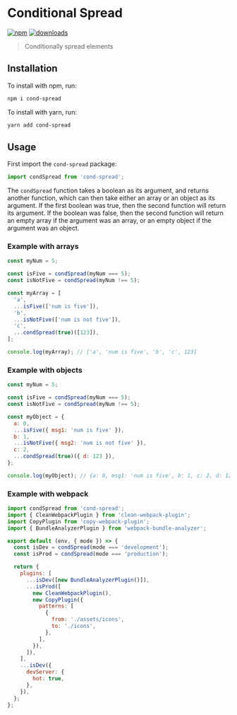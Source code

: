 # Conditional Spread

[![npm](https://img.shields.io/npm/v/cond-spread)](https://www.npmjs.com/package/cond-spread) [![downloads](https://img.shields.io/npm/dw/cond-spread)](https://www.npmjs.com/package/cond-spread)

> Conditionally spread elements

## Installation

To install with npm, run:

```sh
npm i cond-spread
```

To install with yarn, run:

```sh
yarn add cond-spread
```

## Usage

First import the `cond-spread` package:

```js
import condSpread from 'cond-spread';
```

The `condSpread` function takes a boolean as its argument, and returns another function, which can then take either an array or an object as its argument. If the first boolean was true, then the second function will return its argument. If the boolean was false, then the second function will return an empty array if the argument was an array, or an empty object if the argument was an object.

### Example with arrays

```js
const myNum = 5;

const isFive = condSpread(myNum === 5);
const isNotFive = condSpread(myNum !== 5);

const myArray = [
  'a',
  ...isFive(['num is five']),
  'b',
  ...isNotFive(['num is not five']),
  'c',
  ...condSpread(true)([123]),
];

console.log(myArray); // ['a', 'num is five', 'b', 'c', 123]
```

### Example with objects

```js
const myNum = 5;

const isFive = condSpread(myNum === 5);
const isNotFive = condSpread(myNum !== 5);

const myObject = {
  a: 0,
  ...isFive({ msg1: 'num is five' }),
  b: 1,
  ...isNotFive({ msg2: 'num is not five' }),
  c: 2,
  ...condSpread(true)({ d: 123 }),
};

console.log(myObject); // {a: 0, msg1: 'num is five', b: 1, c: 2, d: 123}
```

### Example with webpack

```js
import condSpread from 'cond-spread';
import { CleanWebpackPlugin } from 'clean-webpack-plugin';
import CopyPlugin from 'copy-webpack-plugin';
import { BundleAnalyzerPlugin } from 'webpack-bundle-analyzer';

export default (env, { mode }) => {
  const isDev = condSpread(mode === 'development');
  const isProd = condSpread(mode === 'production');

  return {
    plugins: [
      ...isDev([new BundleAnalyzerPlugin()]),
      ...isProd([
        new CleanWebpackPlugin(),
        new CopyPlugin({
          patterns: [
            {
              from: './assets/icons',
              to: './icons',
            },
          ],
        }),
      ]),
    ],
    ...isDev({
      devServer: {
        hot: true,
      },
    }),
  };
};
```
